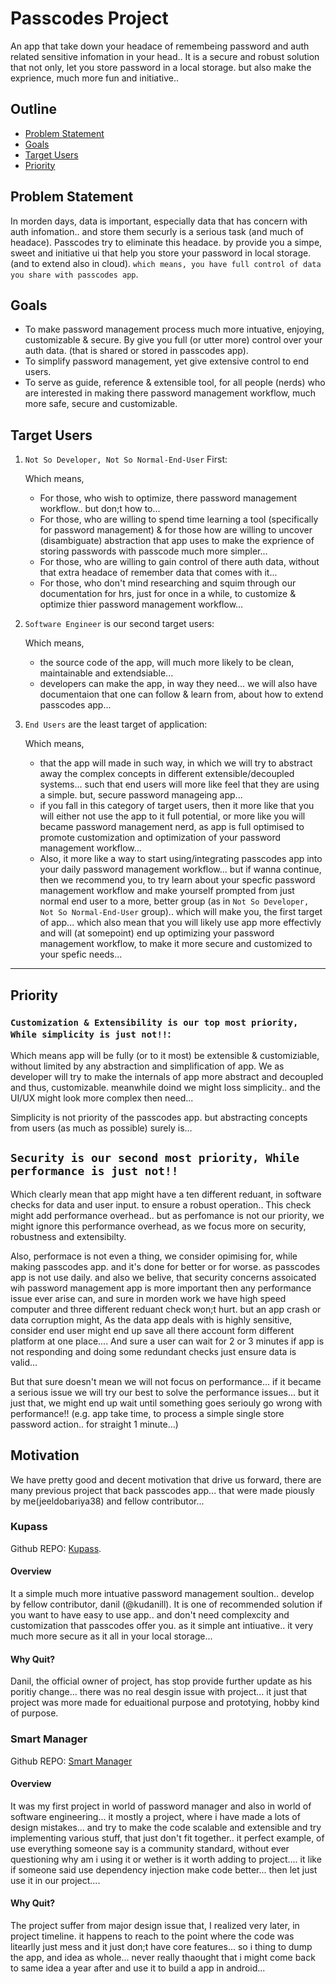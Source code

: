 # Passcodes Project

An app that take down your headace of remembeing password and auth related sensitive infomation in your head.. It is a secure and robust solution that not only, let you store password in a local storage. but also make the exprience, much more fun and initiative..

## Outline

- [Problem Statement](#problem-statement)
- [Goals](#goals)
- [Target Users](#target-users)
- [Priority](#priority)


## Problem Statement

In morden days, data is important, especially data that has concern with auth infomation.. and store them securly is a serious task (and much of headace). Passcodes try to eliminate this headace. by provide you a simpe, sweet and initiative ui that help you store your password in local storage. (and to extend also in cloud). `which means, you have full control of data you share with passcodes app`.

## Goals

- To make password management process much more intuative, enjoying, customizable & secure. By give you full (or utter more) control over your auth data. (that is shared or stored in passcodes app).
- To simplify password management, yet give extensive control to end users.
- To serve as guide, reference & extensible tool, for all people (nerds) who are interested in making there password management workflow, much more safe, secure and customizable.

## Target Users

1. `Not So Developer, Not So Normal-End-User` First:
    
    Which means,
      - For those, who wish to optimize, there password management workflow.. but don;t how to...
      - For those, who are willing to spend time learning a tool (specifically for password management) & for those how are willing to uncover (disambiguate) abstraction that app uses to make the exprience of storing passwords with passcode much more simpler...
      - For those, who are willing to gain control of there auth data, without that extra headace of remember data that comes with it...
      - For those, who don't mind researching and squim through our documentation for hrs, just for once in a while, to customize & optimize thier password management workflow...

2. `Software Engineer` is our second target users:

   Which means,
     - the source code of the app, will much more likely to be clean, maintainable and extendsiable...
     - developers can make the app, in way they need... we will also have documentaion that one can follow & learn from, about how to extend passcodes app...

3. `End Users` are the least target of application:

   Which means,
     - that the app will made in such way, in which we will try to abstract away the complex concepts in different extensible/decoupled systems... such that end users will more like feel that they are using a simple. but, secure password manageing app...
     - if you fall in this category of target users, then it more like that you will either not use the app to it full potential, or more like you will became password management nerd, as app is full optimised to  promote customization and optimization of your password management workflow...
     - Also, it more like a way to start using/integrating passcodes app into your daily password management workflow... but if wanna continue, then we recommend you, to try learn about your specfic password management workflow and make yourself prompted from just normal end user to a more, better group (as in  `Not So Developer, Not So Normal-End-User` group).. which will make you, the first target of app... which also mean that you will likely use app more effectivly and will (at somepoint) end up optimizing your password management workflow, to make it more secure and customized to your spefic needs...

---

## Priority

### `Customization & Extensibility is our top most priority, While simplicity is just not!!`:

Which means app will be fully (or to it most) be extensible & customiziable, without limited by any abstraction and simplification of app. We as developer will try to make the internals of app more abstract and decoupled and thus, customizable. meanwhile doind we might loss simplicity.. and the UI/UX might look more complex then need...

Simplicity is not priority of the passcodes app. but abstracting concepts from users (as much as possible) surely is...

## `Security is our second most priority, While performance is just not!!`

Which clearly mean that app might have a ten different reduant, in software checks for data and user input. to ensure a robust operation.. This check might add performance overhead.. but as perfomance is not our priority, we might ignore this performance overhead, as we focus more on security, robustness and extensibilty. 

Also, performace is not even a thing, we consider opimising for, while making passcodes app. and it's done for better or for worse. as passcodes app is not use daily. and also we belive, that security concerns assoicated wih password management app is more important then any performance issue ever arise can, and sure in morden work we have high speed computer and three different reduant check won;t hurt. but an app crash or data corruption might, As the data app deals with is highly sensitive, consider end user might end up save all there account form different platform at one place.... And sure a user can wait for 2 or 3 minutes if app is not responding and doing some redundant checks just ensure data is valid...

But that sure doesn't mean we will not focus on performance... if it became a serious issue we will try our best to solve the performance issues... but it just that, we might end up wait until something goes seriouly go wrong with performance!! (e.g. app take time, to process a simple single store password action.. for straight 1 minute...)

## Motivation

We have pretty good and decent motivation that drive us forward, there are many previous project that back passcodes app... that were made piously by me(jeeldobariya38) and fellow contributor...

### Kupass

Github REPO: [Kupass](https://github.com/kudanilll/kupass).

#### Overview

It a simple much more intuative password management soultion.. develop by fellow contributor, danil (@kudanill). It is one of recommended solution if you want to have easy to use app.. and don't need complexcity and customization that passcodes offer you. as it simple ant intiuative.. it very much more secure as it all in your local storage...

#### Why Quit?

Danil, the official owner of project, has stop provide further update as his poritiy change... there was no real desgin issue with project... it just that project was more made for eduaitional purpose and prototying, hobby kind of purpose.

### Smart Manager

Github REPO: [Smart Manager](https://github.com/JeelDobariya38/Smart-Manager)

#### Overview

It was my first project in world of password manager and also in world of software engineering... it mostly a project, where i have made a lots of design mistakes... and try to make the code scalable and extensible and try implementing various stuff, that just don't fit together.. it perfect example, of use everything someone say is a community standard, without ever questioning why am i using it or wether is it worth adding to project.... it like if someone said use dependency injection make code better... then let just use it in our project....

#### Why Quit?

The project suffer from major design issue that, I realized very later, in project timeline. it happens to reach to the point where the code was litearlly just mess and it just don;t have core features... so i thing to dump the app, and idea as whole... never really thaought that i might come back to same idea a year after and use it to build a app in android...
